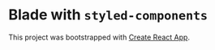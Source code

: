 # Blade with `styled-components`

This project was bootstrapped with [Create React App](https://github.com/facebook/create-react-app).
